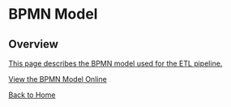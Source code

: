 # BPMN Model

## Overview
[This page describes the BPMN model used for the ETL pipeline.](https://modeler.camunda.io/share/cb3c12e0-9a9f-4a13-a489-967c436eec2fg)

[View the BPMN Model Online](https://modeler.camunda.io/share/cb3c12e0-9a9f-4a13-a489-967c436eec2f)



[Back to Home](index.md)
